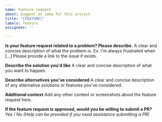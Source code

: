 ```yaml
---
name: Feature request
about: Suggest an idea for this project
title: "[FEATURE]"
labels: feature
assignees: ''

---
```


**Is your feature request related to a problem? Please describe.**
A clear and concise description of what the problem is. Ex. I'm always frustrated when [...]
Please provide a link to the issue if exists.

**Describe the solution you'd like**
A clear and concise description of what you want to happen.

**Describe alternatives you've considered**
A clear and concise description of any alternative solutions or features you've considered.

**Additional context**
Add any other context or screenshots about the feature request here.

**If the feature request is approved, would you be willing to submit a PR?**
Yes / No _(Help can be provided if you need assistance submitting a PR)_
